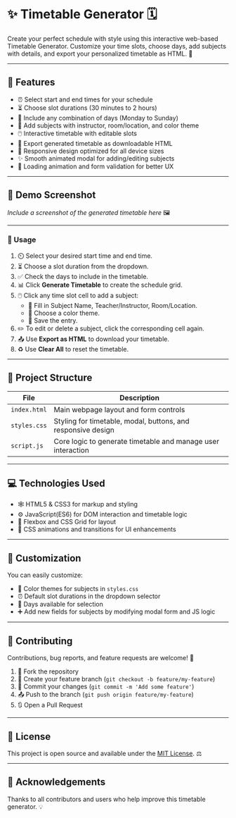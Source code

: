 # ✨ Timetable Generator 🗓️

Create your perfect schedule with style using this interactive web-based Timetable Generator. Customize your time slots, choose days, add subjects with details, and export your personalized timetable as HTML. 🎉

---

## 🚀 Features

- ⏰ Select start and end times for your schedule  
- ⏳ Choose slot durations (30 minutes to 2 hours)  
- 📅 Include any combination of days (Monday to Sunday)  
- 📝 Add subjects with instructor, room/location, and color theme  
- 🖱️ Interactive timetable with editable slots  
- 💾 Export generated timetable as downloadable HTML  
- 📱 Responsive design optimized for all device sizes  
- ✨ Smooth animated modal for adding/editing subjects  
- 🔄 Loading animation and form validation for better UX  

---

## 📸 Demo Screenshot

_Include a screenshot of the generated timetable here_ 🖼️

---


### 🎯 Usage

1. ⏲️ Select your desired start time and end time.  
2. ⏳ Choose a slot duration from the dropdown.  
3. ✅ Check the days to include in the timetable.  
4. 📊 Click **Generate Timetable** to create the schedule grid.  
5. 🖱️ Click any time slot cell to add a subject:
   - 📝 Fill in Subject Name, Teacher/Instructor, Room/Location.  
   - 🎨 Choose a color theme.  
   - 💾 Save the entry.  
6. ✏️ To edit or delete a subject, click the corresponding cell again.  
7. 📤 Use **Export as HTML** to download your timetable.  
8. ♻️ Use **Clear All** to reset the timetable.  

---

## 📂 Project Structure

| File         | Description                                      |
|--------------|------------------------------------------------|
| `index.html` | Main webpage layout and form controls           |
| `styles.css` | Styling for timetable, modal, buttons, and responsive design |
| `script.js`  | Core logic to generate timetable and manage user interaction |

---

## 💻 Technologies Used

- 🕸️ HTML5 & CSS3 for markup and styling  
- ⚙️ JavaScript(ES6) for DOM interaction and timetable logic  
- 📐 Flexbox and CSS Grid for layout  
- 🎨 CSS animations and transitions for UI enhancements  

---

## 🎨 Customization

You can easily customize:

- 🎨 Color themes for subjects in `styles.css`  
- ⏰ Default slot durations in the dropdown selector  
- 📅 Days available for selection  
- ➕ Add new fields for subjects by modifying modal form and JS logic  

---

## 🤝 Contributing

Contributions, bug reports, and feature requests are welcome! 🙌

1. 🍴 Fork the repository  
2. 🌿 Create your feature branch (`git checkout -b feature/my-feature`)  
3. 💾 Commit your changes (`git commit -m 'Add some feature'`)  
4. 📤 Push to the branch (`git push origin feature/my-feature`)  
5. 🔃 Open a Pull Request  

---

## 📄 License

This project is open source and available under the [MIT License](LICENSE). ⚖️

---

## 🙏 Acknowledgements

Thanks to all contributors and users who help improve this timetable generator. 💡





